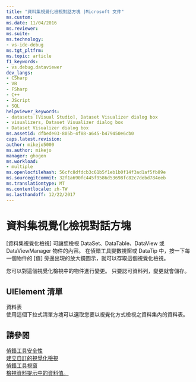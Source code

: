 ```yaml
---
title: "資料集視覺化檢視對話方塊 |Microsoft 文件"
ms.custom: 
ms.date: 11/04/2016
ms.reviewer: 
ms.suite: 
ms.technology:
- vs-ide-debug
ms.tgt_pltfrm: 
ms.topic: article
f1_keywords:
- vs.debug.dataviewer
dev_langs:
- CSharp
- VB
- FSharp
- C++
- JScript
- SQL
helpviewer_keywords:
- datasets [Visual Studio], Dataset Visualizer dialog box
- visualizers, Dataset Visualizer dialog box
- Dataset Visualizer dialog box
ms.assetid: dfbede03-805b-4f88-a645-b479450e6cb0
caps.latest.revision: 
author: mikejo5000
ms.author: mikejo
manager: ghogen
ms.workload:
- multiple
ms.openlocfilehash: 56cfc8dfdcb3c61b5f1eb1b0f14f3ad1af5fb89e
ms.sourcegitcommit: 32f1a690fc445f9586d53698fc82c7debd784eeb
ms.translationtype: MT
ms.contentlocale: zh-TW
ms.lasthandoff: 12/22/2017
---
```

# <a name="dataset-visualizer-dialog-box"></a>資料集視覺化檢視對話方塊
[資料集視覺化檢視] 可讓您檢視 DataSet、DataTable、DataView 或 DataViewManager 物件的內容。 在偵錯工具變數視窗或 DataTip 中，按一下每一個物件的 [值] 旁邊出現的放大鏡圖示，就可以存取這個視覺化檢視。  
  
 您可以對這個視覺化檢視中的物件進行變更。 只要認可資料列，變更就會儲存。  
  
## <a name="uielement-list"></a>UIElement 清單  
 資料表  
 使用這個下拉式清單方塊可以選取您要以視覺化方式檢視之資料集內的資料表。  
  
## <a name="see-also"></a>請參閱  
 [偵錯工具安全性](../debugger/debugger-security.md)   
 [建立自訂的視覺化檢視](../debugger/create-custom-visualizers-of-data.md)   
 [偵錯工具視窗](../debugger/debugger-windows.md)   
 [檢視資料提示中的資料值。](../debugger/view-data-values-in-data-tips-in-the-code-editor.md)